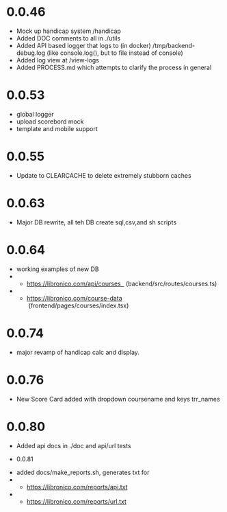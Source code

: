 # 0.0.46
- Mock up handicap system /handicap
- Added DOC comments to all in ./utils
- Added API based logger that logs to (in docker) /tmp/backend-debug.log (like console.log(), but to file instead of console)
- Added log view at /view-logs
- Added PROCESS.md which attempts to clarify the process in general

# 0.0.53
- global logger
- upload scorebord mock
- template and mobile support

# 0.0.55
- Update to CLEARCACHE to delete extremely stubborn caches

# 0.0.63 
- Major DB rewrite, all teh DB create sql,csv,and sh scripts

# 0.0.64
- working examples of new DB
- - https://libronico.com/api/courses   (backend/src/routes/courses.ts)
- - https://libronico.com/course-data  (frontend/pages/courses/index.tsx)

# 0.0.74 
- major revamp of handicap calc and display.  

# 0.0.76
- New Score Card added with dropdown coursename and keys trr_names 

# 0.0.80
- Added api docs in ./doc and api/url tests
 
* 0.0.81
- added docs/make_reports.sh, generates txt for 
- - https://libronico.com/reports/api.txt
- - https://libronico.com/reports/url.txt